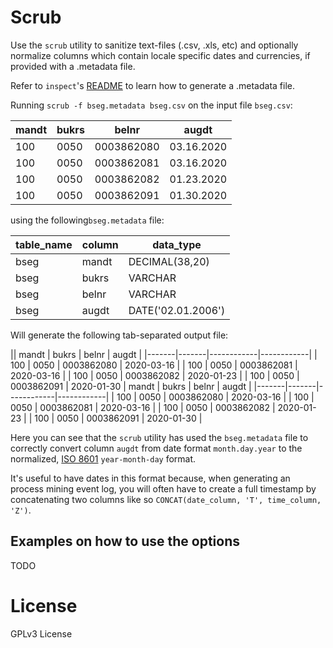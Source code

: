 # Scrub

Use the `scrub` utility to sanitize text-files (.csv, .xls, etc) and optionally normalize columns which contain locale specific dates and currencies, if provided with a .metadata file.

Refer to `inspect`'s [README](../inspect/README.md) to learn how to generate a .metadata file.

Running `scrub -f bseg.metadata bseg.csv` on the input file `bseg.csv`:

| mandt | bukrs | belnr      | augdt      |
|-------|-------|------------|------------|
| 100   | 0050  | 0003862080 | 03.16.2020 |
| 100   | 0050  | 0003862081 | 03.16.2020 |
| 100   | 0050  | 0003862082 | 01.23.2020 |
| 100   | 0050  | 0003862091 | 01.30.2020 |

using the following`bseg.metadata` file:

| table_name | column | data_type          |
|------------|--------|--------------------|
| bseg       | mandt  | DECIMAL(38,20)     |
| bseg       | bukrs  | VARCHAR            |
| bseg       | belnr  | VARCHAR            |
| bseg       | augdt  | DATE('02.01.2006') |

Will generate the following tab-separated output file:

|| mandt | bukrs | belnr      | augdt      |
|-------|-------|------------|------------|
| 100   | 0050  | 0003862080 | 2020-03-16 |
| 100   | 0050  | 0003862081 | 2020-03-16 |
| 100   | 0050  | 0003862082 | 2020-01-23 |
| 100   | 0050  | 0003862091 | 2020-01-30 |
 mandt | bukrs | belnr      | augdt      |
|-------|-------|------------|------------|
| 100   | 0050  | 0003862080 | 2020-03-16 |
| 100   | 0050  | 0003862081 | 2020-03-16 |
| 100   | 0050  | 0003862082 | 2020-01-23 |
| 100   | 0050  | 0003862091 | 2020-01-30 |

Here you can see that the `scrub` utility has used the `bseg.metadata` file to correctly convert column `augdt` from date format `month.day.year` to the normalized, [ISO 8601](https://en.wikipedia.org/wiki/ISO_8601) `year-month-day` format. 

It's useful to have dates in this format because, when generating an process mining event log, you will often have to create a full timestamp by concatenating two columns like so  `CONCAT(date_column, 'T', time_column, 'Z')`.

## Examples on how to use the options

TODO

# License

GPLv3 License
